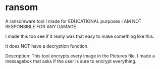 # ransom
A ransomware tool I made for EDUCATIONAL purposes
I AM NOT RESPONSIBLE FOR ANY DAMAGE.


I made this too see if it really was that easy to make something like this.

It does NOT have a decryption function.

Description: This tool encrypts every image in the Pictures file.
I made a messagebox that asks if the user is sure to encrypt everything.

